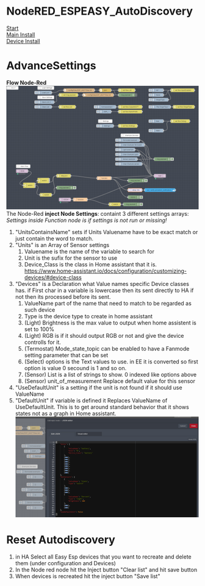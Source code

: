 # NodeRED_ESPEASY_AutoDiscovery  
[Start](README.md)  
[Main Install](MainInstall.md)  
[Device Install](Devices.md)  
<!--[Advance Settings](Advance.md)  -->


# AdvanceSettings
**Flow Node-Red**
![Flow_Node-Red](PNG/Flow_Node-Red.PNG)
The Node-Red **inject Node Settings**:
containt 3 different settings arrays:  
*Settings inside Function node is if settings is not run or missing!*

1. "UnitsContainsName" sets if Units Valuename have to be exact match or just contain the word to match.
2. "Units" is an Array of Sensor settings
   1. Valuename is the name of the variable to search for
   2. Unit is the sufix for the sensor to use  
   3. Device_Class is the class in Home assistant that it is. https://www.home-assistant.io/docs/configuration/customizing-devices/#device-class  
3. "Devices" is a Declaration what Value names specific Device classes has.
   if First char in a variable is lowercase then its sent directly to HA if not then its processed before its sent. 
   1. ValueName part of the name that need to match to be regarded as such device
   2. Type is the device type to create in home assistant
   3. (Light) Brightness is the max value to output when home assistent is set to 100%
   4. (Light) RGB is if it should output RGB or not and give the device controlls for it.
   5. (Termostat) Mode_state_topic can be enabled to have a Fanmode setting parameter that can be set
   6. (Select) options is the Text values to use. in EE it is converted so first option is value 0 secound is 1 and so on.
   7. (Sensor) List is a list of strings to show. 0 indexed like options above
   8. (Sensor) unit_of_measurement Replace default value for this sensor
4. "UseDefaultUnit" is a setting if the unit is not found if it should use ValueName 
5. "DefaultUnit" if variable is defined it Replaces ValueName of UseDefaultUnit.
      This is to get around standard behavior that it shows states not as a graph in Home assistant.
![Flow_Node-Red](PNG/Flow_Node-Red_Settings.PNG)

# Reset Autodiscovery
1. in HA Select all Easy Esp devices that you want to recreate and delete them (under configuration and Devices)
2. In the Node red node hit the Inject button "Clear list" and hit save button
3. When devices is recreated hit the inject button "Save list" 


